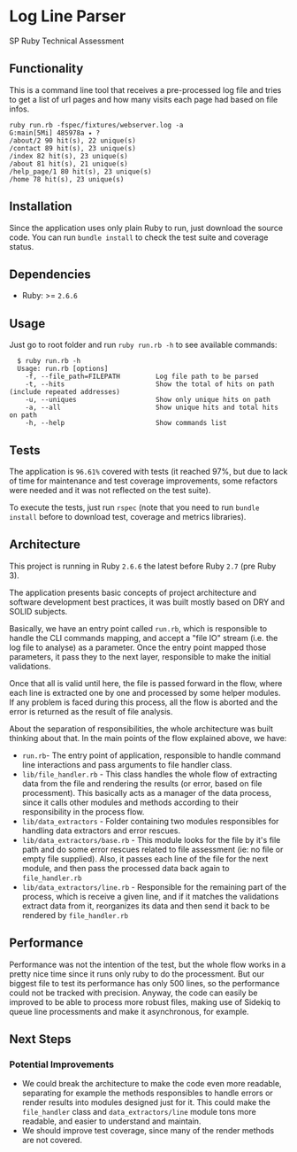 # Log Line Parser
SP Ruby Technical Assessment

## Functionality
This is a command line tool that receives a pre-processed log file and tries to get a list of url pages and how many visits each page had based on file infos.

```
ruby run.rb -fspec/fixtures/webserver.log -a                                                                                                                                                          G:main[5Mi] 485978a ⭑ ?
/about/2 90 hit(s), 22 unique(s)
/contact 89 hit(s), 23 unique(s)
/index 82 hit(s), 23 unique(s)
/about 81 hit(s), 21 unique(s)
/help_page/1 80 hit(s), 23 unique(s)
/home 78 hit(s), 23 unique(s)

```

## Installation
Since the application uses only plain Ruby to run, just download the source code. You can run `bundle install` to check the test suite and coverage status.

## Dependencies
* Ruby: >= `2.6.6`

## Usage
Just go to root folder and run `ruby run.rb -h` to see available commands:

```
  $ ruby run.rb -h
  Usage: run.rb [options]
    -f, --file_path=FILEPATH         Log file path to be parsed
    -t, --hits                       Show the total of hits on path (include repeated addresses)
    -u, --uniques                    Show only unique hits on path
    -a, --all                        Show unique hits and total hits on path
    -h, --help                       Show commands list
```

## Tests
The application is `96.61%` covered with tests (it reached 97%, but due to lack of time for maintenance and test coverage improvements, some refactors were needed and it was not reflected on the test suite).

To execute the tests, just run `rspec` (note that you need to run `bundle install` before to download test, coverage and metrics libraries).

## Architecture
This project is running in Ruby `2.6.6` the latest before Ruby `2.7` (pre Ruby 3).

The application presents basic concepts of project architecture and software development best practices, it was built mostly based on DRY and SOLID subjects.

Basically, we have an entry point called `run.rb`, which is responsible to handle the CLI commands mapping, and accept a "file IO" 
stream (i.e. the log file to analyse) as a parameter. Once the entry point mapped those parameters, it pass they to the next layer, 
responsible to make the initial validations.

Once that all is valid until here, the file is passed forward in the flow, where each line is extracted one by one and processed by some helper modules.
If any problem is faced during this process, all the flow is aborted and the error is returned as the result of file analysis.

About the separation of responsibilities, the whole architecture was built thinking about that. In the main points of the flow explained above, we have:

* `run.rb`- The entry point of application, responsible to handle command line interactions and pass arguments to file handler class. 
* `lib/file_handler.rb` - This class handles the whole flow of extracting data from the file and rendering the results (or error, based on file processment). This basically acts as a manager of the data process, since it calls other modules and methods according to their responsibility in the process flow.
* `lib/data_extractors` - Folder containing two modules responsibles for handling data extractors and error rescues.
* `lib/data_extractors/base.rb` - This module looks for the file by it's file path and do some error rescues related to file assessment 
(ie: no file or empty file supplied). Also, it passes each line of the file for the next module, and then pass the processed data back again to `file_handler.rb`
* `lib/data_extractors/line.rb` - Responsible for the remaining part of the process, which is receive a given line, and if it matches the validations extract data
from it, reorganizes its data and then send it back to be rendered by `file_handler.rb`

## Performance
Performance was not the intention of the test, but the whole flow works in a pretty nice time since it runs only ruby to do the processment. But our biggest file to test its performance has only 500 lines, so the performance could not be tracked with precision. Anyway, the code can easily be improved to be able to process more robust files, making use of Sidekiq to queue line processments and make it asynchronous, for example.

## Next Steps
### Potential Improvements
* We could break the architecture to make the code even more readable, separating for example the methods responsibles to handle errors or render results
into modules designed just for it. This could make the `file_handler` class and `data_extractors/line` module tons more readable, and easier to understand and maintain.
* We should improve test coverage, since many of the render methods are not covered.


